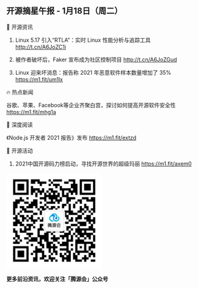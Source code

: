 ## 开源摘星午报 - 1月18日（周二）

💬 开源资讯

1. Linux 5.17 引入“RTLA”：实时 Linux 性能分析与追踪工具
http://t.cn/A6JoZC1i

2. 被作者破坏后，Faker 宣布成为社区控制项目
http://t.cn/A6JoZGud

3. Linux 迎来坏消息：报告称 2021 年恶意软件样本数量增加了 35%
https://m1.fit/um1lx

🔥 热点新闻

谷歌、苹果、Facebook等企业齐聚白宫，探讨如何提高开源软件安全性
https://m1.fit/mhg1a

👀 深度阅读

《Node.js 开发者 2021 报告》发布
https://m1.fit/extzd

🎁 开源活动

1. 2021中国开源码力榜启动，寻找开源世界的超级玛丽
https://m1.fit/axem0




<img src="https://github.com/weopenprojects/Working-Group/blob/main/materials/%E8%85%BE%E6%BA%90%E4%BC%9A%E5%85%AC%E4%BC%97%E5%8F%B7logo.jpeg" width="250">

**更多前沿资讯，欢迎关注「腾源会」公众号**
